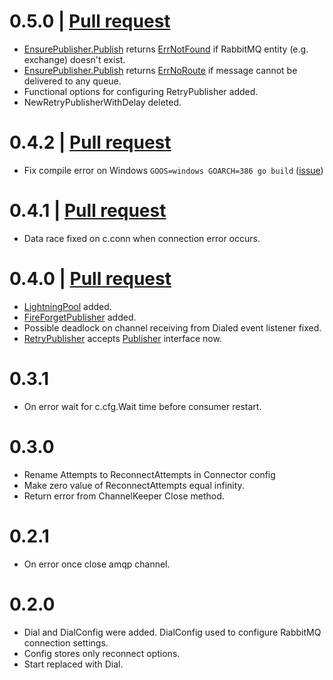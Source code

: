 # 0.5.0 | [Pull request](https://github.com/furdarius/rabbitroutine/pull/9)
- [EnsurePublisher.Publish](https://godoc.org/github.com/furdarius/rabbitroutine#EnsurePublisher.Publish) returns [ErrNotFound](https://godoc.org/github.com/furdarius/rabbitroutine#ErrNotFound) if RabbitMQ entity (e.g. exchange) doesn't exist.
- [EnsurePublisher.Publish](https://godoc.org/github.com/furdarius/rabbitroutine#EnsurePublisher.Publish) returns [ErrNoRoute](https://godoc.org/github.com/furdarius/rabbitroutine#ErrNoRoute) if message cannot be delivered to any queue.
- Functional options for configuring RetryPublisher added.
- NewRetryPublisherWithDelay deleted.

# 0.4.2 | [Pull request](https://github.com/furdarius/rabbitroutine/pull/8)
- Fix compile error on Windows `GOOS=windows GOARCH=386 go build` ([issue](https://github.com/furdarius/rabbitroutine/issues/7))

# 0.4.1 | [Pull request](https://github.com/furdarius/rabbitroutine/pull/6)
- Data race fixed on c.conn when connection error occurs.

# 0.4.0 | [Pull request](https://github.com/furdarius/rabbitroutine/pull/3)
- [LightningPool](https://godoc.org/github.com/furdarius/rabbitroutine#LightningPool) added.
- [FireForgetPublisher](https://godoc.org/github.com/furdarius/rabbitroutine#FireForgetPublisher) added.
- Possible deadlock on channel receiving from Dialed event listener fixed.
- [RetryPublisher](https://godoc.org/github.com/furdarius/rabbitroutine#RetryPublisher) accepts [Publisher](https://godoc.org/github.com/furdarius/rabbitroutine#Publisher) interface now.

# 0.3.1
- On error wait for c.cfg.Wait time before consumer restart.

# 0.3.0
- Rename Attempts to ReconnectAttempts in Connector config
- Make zero value of ReconnectAttempts equal infinity.
- Return error from ChannelKeeper Close method.

# 0.2.1
- On error once close amqp channel.

# 0.2.0
- Dial and DialConfig were added. DialConfig used to configure RabbitMQ connection settings.
- Config stores only reconnect options.
- Start replaced with Dial.

